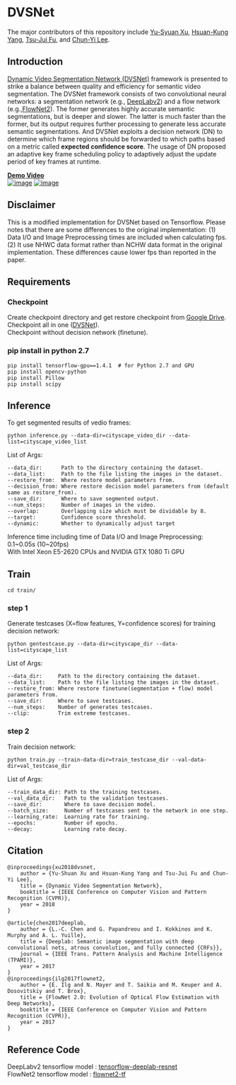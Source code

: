 # DVSNet
The major contributors of this repository include [Yu-Syuan Xu](https://github.com/XUSean0118), [Hsuan-Kung Yang](https://github.com/hellochick), [Tsu-Jui Fu](https://github.com/yesray0216), and [Chun-Yi Lee](https://github.com/CYMaxwellLee).
## Introduction
[Dynamic Video Segmentation Network (DVSNet)](https://arxiv.org/abs/1804.00931) framework is presented to strike a balance between quality and efficiency for semantic video segmentation.
The DVSNet framework consists of two convolutional neural networks: a segmentation network (e.g., [DeepLabv2](https://arxiv.org/abs/1606.00915)) and a flow network (e.g.,[FlowNet2](https://arxiv.org/abs/1612.01925)).
The former generates highly accurate semantic segmentations, but is deeper and slower.
The latter is much faster than the former, but its output requires further processing to generate less accurate semantic segmentations.
And DVSNet exploits a decision network (DN) to determine which frame regions should be forwarded to which paths based on a metric called **expected confidence score**.
The usage of DN proposed an adaptive key frame scheduling policy to adaptively adjust the update period of key frames at runtime.

[**Demo Video**](https://youtu.be/vadYHOyUVXs)  
[![image](demo.gif)](https://youtu.be/vadYHOyUVXs)
[![image](compare.gif)](https://youtu.be/vadYHOyUVXs)
## Disclaimer
This is a modified implementation for DVSNet based on Tensorflow. Please notes that there are some differences to the original implementation:
(1) Data I/O and Image Preprocessing times are included when calculating fps. (2) It use NHWC data format rather than NCHW data format in the original implementation.
These differences cause lower fps than reported in the paper.

## Requirements
### Checkpoint
Create checkpoint directory and get restore checkpoint from [Google Drive](https://goo.gl/X1QzVE).  
Checkpoint all in one ([DVSNet](https://drive.google.com/open?id=1wzm57Cz751tpdkiKgGz1YSB22CUDPs4T)).  
Checkpoint without decision network (finetune).
### pip install in python 2.7
```
pip install tensorflow-gpu==1.4.1  # for Python 2.7 and GPU
pip install opencv-python
pip install Pillow
pip install scipy
```

## Inference
To get segmented results of vedio frames:
```
python inference.py --data-dir=cityscape_video_dir --data-list=cityscape_video_list
```
List of Args:
```
--data_dir:      Path to the directory containing the dataset.
--data_list:     Path to the file listing the images in the dataset.
--restore_from:  Where restore model parameters from.
--decision_from: Where restore decision model parameters from (default same as restore_from).
--save_dir:      Where to save segmented output.
--num_steps:     Number of images in the video.
--overlap:       Overlapping size which must be dividable by 8.
--target:        Confidence score threshold.
--dynamic:       Whether to dynamically adjust target
```
Inference time including time of Data I/O and Image Preprocessing: 0.1\~0.05s (10\~20fps)  
With Intel Xeon E5-2620 CPUs and NVIDIA GTX 1080 Ti GPU

## Train
```
cd train/
```
### step 1
Generate testcases (X=flow features, Y=confidence scores) for training decision network:
``` 
python gentestcase.py --data-dir=cityscape_dir --data-list=cityscape_list
```
List of Args:
```
--data_dir:     Path to the directory containing the dataset.
--data_list:    Path to the file listing the images in the dataset.
--restore_from: Where restore finetune(segmentation + flow) model parameters from.
--save_dir:     Where to save testcases.
--num_steps:    Number of generates testcases.
--clip:         Trim extreme testcases.
```

### step 2
Train decision network:
``` 
python train.py --train-data-dir=train_testcase_dir --val-data-dir=val_testcase_dir
```
List of Args:
```
--train_data_dir: Path to the training testcases.
--val_data_dir:   Path to the validation testcases.
--save_dir:       Where to save decision model.
--batch_size:     Number of testcases sent to the network in one step.
--learning_rate:  Learning rate for training.
--epochs:         Number of epochs.
--decay:          Learning rate decay.
```

## Citation
```
@inproceedings{xu2018dvsnet,
    author = {Yu-Shuan Xu and Hsuan-Kung Yang and Tsu-Jui Fu and Chun-Yi Lee},
    title = {Dynamic Video Segmentation Network},
    booktitle = {IEEE Conference on Computer Vision and Pattern Recognition (CVPR)},
    year = 2018
}

@article{chen2017deeplab,
    author = {L.-C. Chen and G. Papandreou and I. Kokkinos and K. Murphy and A. L. Yuille},
    title = {Deeplab: Semantic image segmentation with deep convolutional nets, atrous convolution, and fully connected {CRFs}},
    journal = {IEEE Trans. Pattern Analysis and Machine Intelligence (TPAMI)},
    year = 2017
}
@inproceedings{ilg2017flownet2,
    author = {E. Ilg and N. Mayer and T. Saikia and M. Keuper and A. Dosovitskiy and T. Brox},
    title = {FlowNet 2.0: Evolution of Optical Flow Estimation with Deep Networks},
    booktitle = {IEEE Conference on Computer Vision and Pattern Recognition (CVPR)},
    year = 2017
}
```
## Reference Code
DeepLabv2 tensorflow model : [tensorflow-deeplab-resnet](https://github.com/DrSleep/tensorflow-deeplab-resnet)  
FlowNet2 tensorflow model : [flownet2-tf](https://github.com/sampepose/flownet2-tf)
